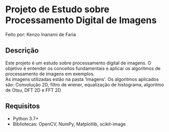 # Projeto de Estudo sobre Processamento Digital de Imagens
Feito por: Kenzo Inanami de Faria
## Descrição

Este projeto é um estudo sobre processamento digital de imagens. O objetivo é entender os conceitos fundamentais e aplicar os algoritmos de processamento de imagens em exemplos.
<br>
As imagens utilizadas estão na pasta 'Imagens'. Os algoritmos aplicados são: Convolução 2D, filtro de wiener, equalização de histograma, algoritmo de Otsu, DFT 2D e FFT 2D

## Requisitos

- Python 3.7+
- Bibliotecas: OpenCV, NumPy, Matplotlib, scikit-image
